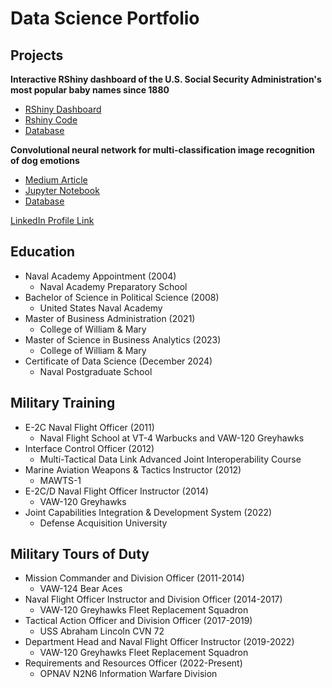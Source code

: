 # Data Science Portfolio


## Projects
**Interactive RShiny dashboard of the U.S. Social Security Administration's most popular baby names since 1880**
- [RShiny Dashboard](https://drandrade.shinyapps.io/shiny/)
- [Rshiny Code](app.R)
- [Database](https://www.ssa.gov/oact/babynames/names.zip)

**Convolutional neural network for multi-classification image recognition of dog emotions**
- [Medium Article](https://medium.com/@doug.r.andrade/what-is-your-dog-feeling-f02e85b56edb)
- [Jupyter Notebook](Perogi_Emotions_CNN.ipynb)
- [Database](https://doi.org/10.34740/KAGGLE/DSV/8330954)

[LinkedIn Profile Link](https://www.linkedin.com/in/douglasrandrade/)

## Education
- Naval Academy Appointment (2004)
  - Naval Academy Preparatory School
- Bachelor of Science in Political Science (2008)
  - United States Naval Academy
- Master of Business Administration (2021)
  - College of William & Mary
- Master of Science in Business Analytics (2023)
  - College of William & Mary
- Certificate of Data Science (December 2024)
  - Naval Postgraduate School

## Military Training
- E-2C Naval Flight Officer (2011)
  - Naval Flight School at VT-4 Warbucks and VAW-120 Greyhawks
- Interface Control Officer (2012)
  - Multi-Tactical Data Link Advanced Joint Interoperability Course 
- Marine Aviation Weapons & Tactics Instructor (2012)
  - MAWTS-1
- E-2C/D Naval Flight Officer Instructor (2014)
  - VAW-120 Greyhawks
- Joint Capabilities Integration & Development System (2022)
  - Defense Acquisition University

## Military Tours of Duty
- Mission Commander and Division Officer (2011-2014)
  - VAW-124 Bear Aces 
- Naval Flight Officer Instructor and Division Officer (2014-2017)
  - VAW-120 Greyhawks Fleet Replacement Squadron
- Tactical Action Officer and Division Officer (2017-2019)
  - USS Abraham Lincoln CVN 72
- Department Head and Naval Flight Officer Instructor (2019-2022)
  - VAW-120 Greyhawks Fleet Replacement Squadron
- Requirements and Resources Officer (2022-Present)
  - OPNAV N2N6 Information Warfare Division
